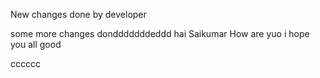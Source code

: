 New changes done by developer

some more changes dondddddddeddd
hai Saikumar How are yuo
i hope you all good

cccccc

